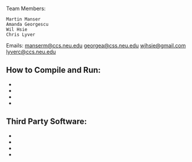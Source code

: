 Team Members:

    Martin Manser
    Amanda Georgescu
    Wil Hsie
    Chris Lyver

Emails:
    manserm@ccs.neu.edu
    georgea@css.neu.edu
    wjhsie@gmail.com
    lyverc@ccs.neu.edu

How to Compile and Run:
-
-
-
-
-

Third Party Software:
-
-
-
-
-

